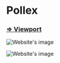 # Pollex

### [ => Viewport](http://still-ocean-97520.herokuapp.com/)

![Website's image](https://www.mediafire.com/convkey/00bc/900f67p6b203u0f6g.jpg "Pollex")

![Website's image](https://www.mediafire.com/convkey/ac72/8be2vgt4mt9ddbr6g.jpg "Pollex")
